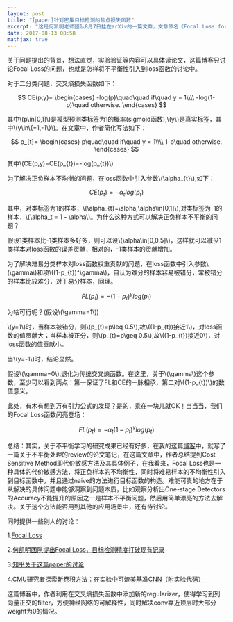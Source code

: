 ```yaml
---
layout: post
title: "[paper]针对密集目标检测的焦点损失函数"
excerpt: "这是何凯明老师团队8月7日挂在arXiv的一篇文章，文章原名《Focal Loss for Dense Object Detection》，恰逢我们在做的一个NLP的比赛遇到不平衡问题，小林师兄就提到这篇文章，但是苦于BigDL有点儿坑，在自定义loss的时候学习成本略大，就没用到比赛中(其实就是懒)，今天读读文章，还是有启发的。"
data: 2017-08-13 08:58
mathjax: true
---
```


<script type="text/javascript" src="http://cdn.mathjax.org/mathjax/latest/MathJax.js?config=default"></script>

关于问题提出的背景，想法直觉，实验验证等内容可以具体读论文，这篇博客只讨论Focal Loss的问题，也就是怎样将不平衡性引入到loss函数的讨论中。

对于二分类问题，交叉熵损失函数如下：

$$
CE(p,y)=
\begin{cases}
    -log(p)\quad\quad   if\quad y = 1\\\\
    -log(1-p)\quad otherwise.
\end{cases}
$$

其中\\(p\in[0,1]\\)是模型预测类标签为1的概率(sigmoid函数),\\(y\\)是真实标签，其中\\(y\in\\{+1,-1\\}\\)。在文章中，作者简化写法如下：

$$
p_{t}=
\begin{cases}
    p\quad\quad   if\quad y = 1\\\\
    1-p\quad otherwise.
\end{cases}
$$

其中\\(CE(p,y)=CE(p_{t})=-log(p_{t})\\)

为了解决正负样本不均衡的问题，在loss函数中引入参数\\(\alpha_{t}\\),如下：

$$CE(p_{t})=-\alpha_{t} log(p_{t})$$

其中，对类标签为1的样本，\\(\alpha_{t}=\alpha,\alpha\in[0,1]\\),对类标签为-1的样本，\\(\alpha_t = 1 - \alpha\\)。为什么这种方式可以解决正负样本不平衡的问题？

假设1类样本比-1类样本多好多，则可以设\\(\alpha\in[0,0.5]\\)，这样就可以减少1类样本对loss函数的误差贡献，相对的，-1类样本的贡献增加。

为了解决难易分类样本对loss函数权重贡献的问题，在loss函数中引入参数\\(\gamma\\)和项\\((1-p_{t})^\gamma\\)，自认为难分的样本容易被错分，常被错分的样本比较难分，对于易分样本，同理。

$$FL(p_{t})=-(1-p_{t})^\gamma log(p_{t})$$

为啥可行呢？(假设\\(\gamma=1\\))

\\(y=1\\)时，当样本被错分，则\\(p_{t}=p\leq 0.5\\),故\\((1-p_{t})接近1\\)，对loss函数的值贡献大；当样本被正分，则\\(p_{t}=p\geq 0.5\\),故\\((1-p_{t})接近0\\)，对loss函数的值贡献小。

当\\(y=-1\\)时，结论显然。

假设\\(\gamma=0\\),退化为传统交叉熵函数。在这里，关于\\(\gamma\\)这个参数，至少可以看到两点：第一保证了FL和CE的一脉相承，第二对\\((1-p_{t})\\)的数值意义。

此处，有木有想到万有引力公式的发现？是的，乘在一块儿就OK！当当当，我们的Focal Loss函数闪亮登场：

$$FL(p_{t})=-\alpha_{t}(1-p_{t})^\gamma log(p_{t})$$

总结：其实，关于不平衡学习的研究成果已经有好多，在我的这篇[博客](https://zhpmatrix.github.io/2017/02/20/learning-from-imbalanced-data/)中，就写了一篇关于不平衡处理的review的论文笔记，在这篇文章中，作者总结提到Cost Sensitive Method即代价敏感方法及其具体例子，在我看来，Focal Loss也是一种具体的代价敏感方法，将正负样本的不均衡性，同时将难易样本的不均衡性引入到目标函数中，并且通过naive的方法进行目标函数的构造。难能可贵的地方在于从解决的具体问题中能够洞察到问题本质，比如观察分析出One-stage Detectors的Accuracy不能提升的原因之一是样本不平衡问题，然后用简单漂亮的方法去解决。关于这个方法能否用到其他的应用场景中，还有待讨论。

同时提供一些别人的讨论：

1.[Focal Loss](http://blog.csdn.net/u014380165/article/details/77019084)

2.[何凯明团队提出Focal Loss，目标检测精度打破现有记录](https://baijiahao.baidu.com/s?id=1575357531487121&wfr=spider&for=pc)

3.[知乎关于这篇paper的讨论](https://www.zhihu.com/question/63581984)

4.[CMU研究者探索新卷积方法：在实验中可媲美基准CNN（附实验代码）](https://mp.weixin.qq.com/s?__biz=MzA3MzI4MjgzMw==&mid=2650730755&idx=4&sn=6ad8339fdf1bddaeb9671fb72755e5dc)

这篇博客中，作者利用在交叉熵损失函数中添加新的regularizer，使得学习到列向量正交的filter，方便神经网络的可解释性，同时解决conv靠近顶层时大部分weight为0的情况。





